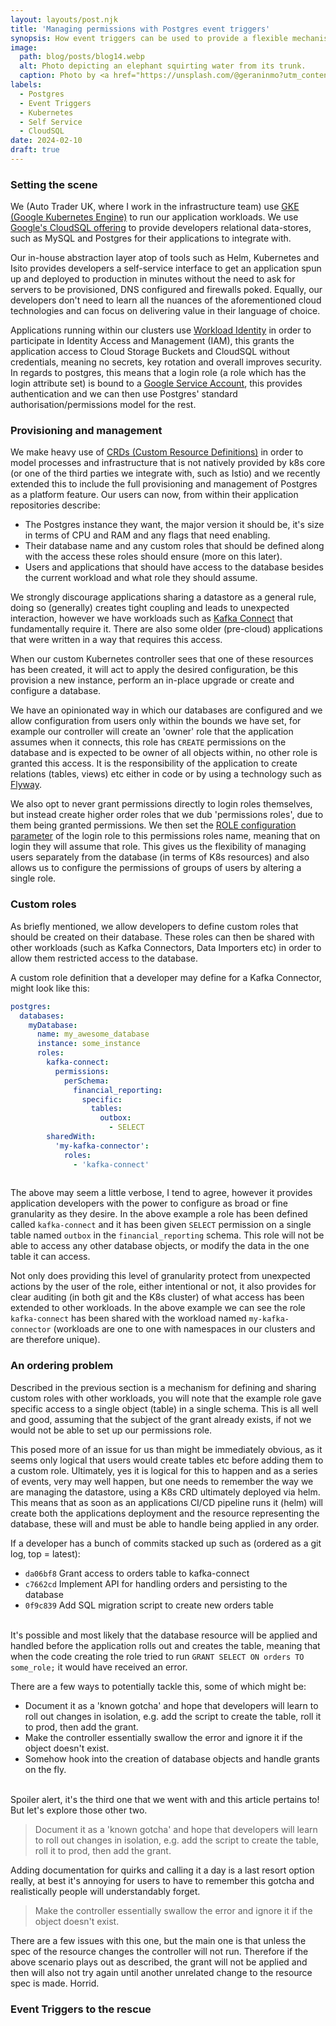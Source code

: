```yaml
---
layout: layouts/post.njk
title: 'Managing permissions with Postgres event triggers'
synopsis: How event triggers can be used to provide a flexible mechanism for permissions management at scale.
image: 
  path: blog/posts/blog14.webp
  alt: Photo depicting an elephant squirting water from its trunk.
  caption: Photo by <a href="https://unsplash.com/@geraninmo?utm_content=creditCopyText&utm_medium=referral&utm_source=unsplash">Geranimo</a> on <a href="https://unsplash.com/photos/brown-elephant-standing-on-brown-field-during-daytime-AX9sJ-mPoL4?utm_content=creditCopyText&utm_medium=referral&utm_source=unsplash">Unsplash</a>
labels:
  - Postgres
  - Event Triggers
  - Kubernetes
  - Self Service
  - CloudSQL
date: 2024-02-10
draft: true
---
```


### Setting the scene
We (Auto Trader UK, where I work in the infrastructure team) use [GKE (Google Kubernetes Engine)](https://cloud.google.com/kubernetes-engine) to run our application workloads. We use [Google's CloudSQL offering](https://cloud.google.com/sql) to provide developers relational data-stores, such as MySQL and Postgres for their applications to integrate with.

Our in-house abstraction layer atop of tools such as Helm, Kubernetes and Isito provides developers a self-service interface to get an application spun up and deployed to production in minutes without the need to ask for servers to be provisioned, DNS configured and firewalls poked. Equally, our developers don't need to learn all the nuances of the aforementioned cloud technologies and can focus on delivering value in their language of choice.

Applications running within our clusters use [Workload Identity](https://cloud.google.com/kubernetes-engine/docs/how-to/workload-identity) in order to participate in Identity Access and Management (IAM), this grants the application access to Cloud Storage Buckets and CloudSQL without credentials, meaning no secrets, key rotation and overall improves security. In regards to postgres, this means that a login role (a role which has the login attribute set) is bound to a [Google Service Account](https://cloud.google.com/iam/docs/service-account-overview), this provides authentication and we can then use Postgres' standard authorisation/permissions model for the rest.

### Provisioning and management
We make heavy use of [CRDs (Custom Resource Definitions)](https://kubernetes.io/docs/concepts/extend-kubernetes/api-extension/custom-resources/) in order to model processes and infrastructure that is not natively provided by k8s core (or one of the third parties we integrate with, such as Istio) and we recently extended this to include the full provisioning and management of Postgres as a platform feature. Our users can now, from within their application repositories describe:
- The Postgres instance they want, the major version it should be, it's size in terms of CPU and RAM and any flags that need enabling.
- Their database name and any custom roles that should be defined along with the access these roles should ensure (more on this later).
- Users and applications that should have access to the database besides the current workload and what role they should assume.

<custom-element>
    <banner type="error">
        We strongly discourage applications sharing a datastore as a general rule, doing so (generally) creates tight coupling and leads to unexpected interaction, however we have workloads such as <a href="https://docs.confluent.io/platform/current/connect/index.html#what-is-kafka-connect" target="_blank" rel="noopener">Kafka Connect</a> that fundamentally require it. There are also some older (pre-cloud) applications that were written in a way that requires this access.
  </banner>
</custom-element>

When our custom Kubernetes controller sees that one of these resources has been created, it will act to apply the desired configuration, be this provision a new instance, perform an in-place upgrade or create and configure a database. 

We have an opinionated way in which our databases are configured and we allow configuration from users only within the bounds we have set, for example our controller will create an 'owner' role that the application assumes when it connects, this role has `CREATE` permissions on the database and is expected to be owner of all objects within, no other role is granted this access. It is the responsibility of the application to create relations (tables, views) etc either in code or by using a technology such as [Flyway](https://flywaydb.org/).

We also opt to never grant permissions directly to login roles themselves, but instead create higher order roles that we dub 'permissions roles', due to them being granted permissions. We then set the [ROLE configuration parameter](https://www.postgresql.org/docs/current/sql-set-role.html) of the login role to this permissions roles name, meaning that on login they will assume that role. This gives us the flexibility of managing users separately from the database (in terms of K8s resources) and also allows us to configure the permissions of groups of users by altering a single role.

### Custom roles
As briefly mentioned, we allow developers to define custom roles that should be created on their database. These roles can then be shared with other workloads (such as Kafka Connectors, Data Importers etc) in order to allow them restricted access to the database. 

A custom role definition that a developer may define for a Kafka Connector, might look like this:

```yaml
postgres:
  databases:
    myDatabase:
      name: my_awesome_database
      instance: some_instance
      roles:
        kafka-connect:
          permissions:
            perSchema:
              financial_reporting:
                specific:
                  tables:
                    outbox:
                      - SELECT
        sharedWith:
          'my-kafka-connector':
            roles:
              - 'kafka-connect'
          
```

The above may seem a little verbose, I tend to agree, however it provides application developers with the power to configure as broad or fine granularity as they desire. In the above example a role has been defined called `kafka-connect` and it has been given `SELECT` permission on a single table named `outbox` in the `financial_reporting` schema. This role will not be able to access any other database objects, or modify the data in the one table it can access.

Not only does providing this level of granularity protect from unexpected actions by the user of the role, either intentional or not, it also provides for clear auditing (in both git and the K8s cluster) of what access has been extended to other workloads. In the above example we can see the role `kafka-connect` has been shared with the workload named `my-kafka-connector` (workloads are one to one with namespaces in our clusters and are therefore unique).

### An ordering problem
Described in the previous section is a mechanism for defining and sharing custom roles with other workloads, you will note that the example role gave specific access to a single object (table) in a single schema. This is all well and good, assuming that the subject of the grant already exists, if not we would not be able to set up our permissions role.

This posed more of an issue for us than might be immediately obvious, as it seems only logical that users would create tables etc before adding them to a custom role. Ultimately, yes it is logical for this to happen and as a series of events, very may well happen, but one needs to remember the way we are managing the datastore, using a K8s CRD ultimately deployed via helm. This means that as soon as an applications CI/CD pipeline runs it (helm) will create both the applications deployment and the resource representing the database, these will and must be able to handle being applied in any order.

If a developer has a bunch of commits stacked up such as (ordered as a git log, top = latest):
* `da06bf8` Grant access to orders table to kafka-connect
* `c7662cd` Implement API for handling orders and persisting to the database
* `0f9c839` Add SQL migration script to create new orders table 

<br />It's possible and most likely that the database resource will be applied and handled before the application rolls out and creates the table, meaning that when the code creating the role tried to run `GRANT SELECT ON orders TO some_role;` it would have received an error.

There are a few ways to potentially tackle this, some of which might be:
- Document it as a 'known gotcha' and hope that developers will learn to roll out changes in isolation, e.g. add the script to create the table, roll it to prod, then add the grant.
- Make the controller essentially swallow the error and ignore it if the object doesn't exist.
- Somehow hook into the creation of database objects and handle grants on the fly.

<br />Spoiler alert, it's the third one that we went with and this article pertains to! But let's explore those other two.

> Document it as a 'known gotcha' and hope that developers will learn to roll out changes in isolation, e.g. add the script to create the table, roll it to prod, then add the grant.

Adding documentation for quirks and calling it a day is a last resort option really, at best it's annoying for users to have to remember this gotcha and realistically people will understandably forget.

> Make the controller essentially swallow the error and ignore it if the object doesn't exist.

There are a few issues with this one, but the main one is that unless the spec of the resource changes the controller will not run. Therefore if the above scenario plays out as described, the grant will not be applied and then will also not try again until another unrelated change to the resource spec is made. Horrid.

### Event Triggers to the rescue
